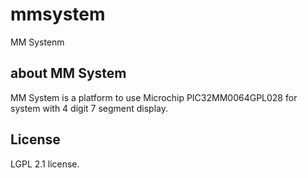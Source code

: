 # mmsystem
MM Systenm

## about MM System
MM System is a platform to use Microchip PIC32MM0064GPL028 for system with 4 digit 7 segment display.

## License
LGPL 2.1 license.
